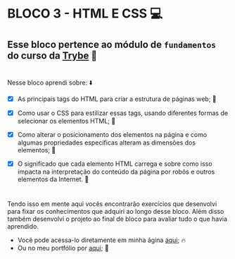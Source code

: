 # BLOCO 3 - HTML E CSS :computer:

## Esse bloco pertence ao módulo de `fundamentos` do curso da [Trybe](https://www.betrybe.com/) :green_heart:
#

Nesse bloco aprendi sobre: :arrow_down:

- [x] As principais tags do HTML para criar a estrutura de páginas web; :rocket:

- [x] Como usar o CSS para estilizar essas tags, usando diferentes formas de selecionar os elementos HTML; :rocket:

- [x] Como alterar o posicionamento dos elementos na página e como algumas propriedades específicas alteram as dimensões dos elementos;  :rocket:

- [x] O significado que cada elemento HTML carrega e sobre como isso impacta na interpretação do conteúdo da página por robôs e outros elementos da Internet. :rocket:
#

Tendo isso em mente aqui vocês encontrarão exercícios que desenvolvi para fixar os conhecimentos que adquiri ao longo desse bloco. Além disso também desenvolvi o projeto ao final de bloco para avaliar tudo o que havia aprendido.

- Você pode acessa-lo diretamente em minha ágina [aqui](https://jonnoliveira.github.io/lessons-learned/); :fire:
- Ou no meu portfólio por [aqui](https://github.com/jonnoliveira/Trybe-project-lessons-learned); :memo:
#

